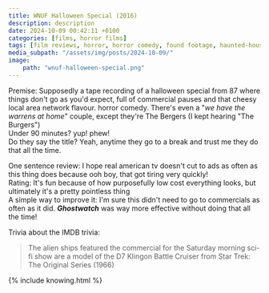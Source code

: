 ```yaml
---
title: WNUF Halloween Special (2016)
description: description
date: 2024-10-09 00:42:11 +0100
categories: [films, horror films]
tags: [film reviews, horror, horror comedy, found footage, haunted-housesploitation, satanic panic, spooktober 2024]
media_subpath: "/assets/img/posts/2024-10-09/"
image:
    path: "wnuf-halloween-special.png"
---
```

<span class="reviewsection">Premise:</span> Supposedly a tape recording of a halloween special from 87 where things don't go as you'd expect, full of commercial pauses and that cheesy local area network flavour. horror comedy. There's even a "*we have the warrens at home*" couple, except they're The Bergers (I kept hearing "The Burgers")<br/>
<span class="reviewsection">Under 90 minutes?</span> yup! phew!<br/>
<span class="reviewsection">Do they say the title?</span> Yeah, anytime they go to a break and trust me they do that all the time.

<span class="reviewsection">One sentence review:</span> I hope real american tv doesn't cut to ads as often as this thing does because ooh boy, that got tiring very quickly!<br/>
<span class="reviewsection">Rating:</span> It's fun because of how purposefully low cost everything looks, but ultimately it's a pretty pointless thing<br/>
<span class="reviewsection">A simple way to improve it:</span> I'm sure this didn't need to go to commercials as often as it did. ***Ghostwatch*** was way more effective without doing that all the time!

<span class="reviewsection">Trivia about the IMDB trivia:</span>
> The alien ships featured the commercial for the Saturday morning sci-fi show are a model of the D7 Klingon Battle Cruiser from Star Trek: The Original Series (1966)

{% include knowing.html %}